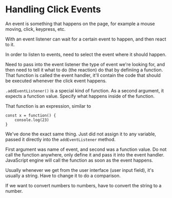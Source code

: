 # Handling Click Events

An event is something that happens on the page, for example a mouse moving, click, keypress, etc.

With an event listener can wait for a certain event to happen, and then react to it.

In order to listen to events, need to select the event where it should happen.

Need to pass into the event listener the type of event we're looking for, and then need to tell it what to do (the reaction) do that by definiing a function. That function is called the event handler, it'll contain the code that should be executed whenever the click event happens.

`.addEventListener()` is a special kind of function. As a second argument, it expects a function value. Specify what happens inside of the function.

That function is an expression, similar to

```
const x = function() {
    console.log(23)
}
```

We've done the exact same thing. Just did not assign it to any variable, passed it directly into the `addEventListener` method.

First argument was name of event, and second was a function value. Do not call the function anywhere, only define it and pass it into the event handler. JavaScript engine will call the function as soon as the event happens.

Usually whenever we get from the user interface (user input field), it's usually a string. Have to change it to do a comparison.

If we want to convert numbers to numbers, have to convert the string to a number.
